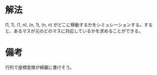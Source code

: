 # 解法

(1, 1), (1, n), (n, 1), (n, n) がどこに移動するかをシミュレーションする。すると、あるマスが元のどのマスに対応しているかを求めることができる。

# 備考

行列で座標変換が綺麗に書けそう。
